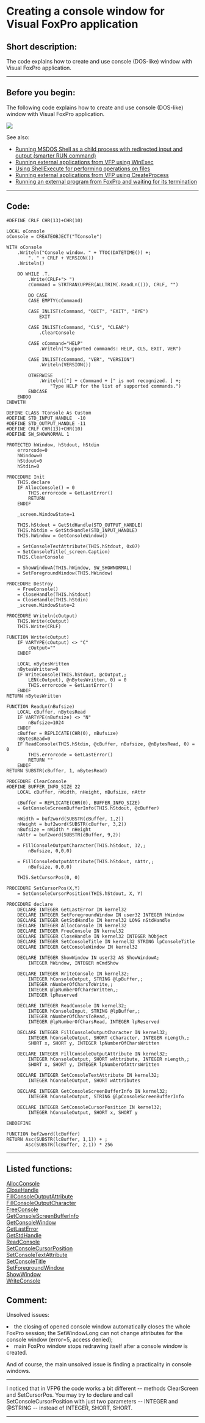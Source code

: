 <link rel="stylesheet" type="text/css" href="../css/win32api.css">  
<link rel="stylesheet" href="https://cdnjs.cloudflare.com/ajax/libs/font-awesome/4.7.0/css/font-awesome.min.css">

# Creating a console window for Visual FoxPro application

## Short description:
The code explains how to create and use console (DOS-like) window with Visual FoxPro application.  
***  


## Before you begin:
The following code explains how to create and use console (DOS-like) window with Visual FoxPro application.  

![](../images/consolewin.png)  

See also:

* [Running MSDOS Shell as a child process with redirected input and output (smarter RUN command)](sample_477.md)  
* [Running external applications from VFP using WinExec](sample_002.md)  
* [Using ShellExecute for performing operations on files](sample_093.md)  
* [Running external applications from VFP using CreateProcess](sample_003.md)  
* [Running an external program from FoxPro and waiting for its termination](sample_377.md)  
  
***  


## Code:
```foxpro  
#DEFINE CRLF CHR(13)+CHR(10)

LOCAL oConsole
oConsole = CREATEOBJECT("TConsole")

WITH oConsole
	.Writeln("Console window. " + TTOC(DATETIME()) +;
		". " + CRLF + VERSION())
	.Writeln()
	
	DO WHILE .T.
		.Write(CRLF+"> ")
		cCommand = STRTRAN(UPPER(ALLTRIM(.ReadLn())), CRLF, "")
		
		DO CASE
		CASE EMPTY(cCommand)

		CASE INLIST(cCommand, "QUIT", "EXIT", "BYE")
			EXIT

		CASE INLIST(cCommand, "CLS", "CLEAR")
			.ClearConsole

		CASE cCommand="HELP"
			.Writeln("Supported commands: HELP, CLS, EXIT, VER")

		CASE INLIST(cCommand, "VER", "VERSION")
			.Writeln(VERSION())

		OTHERWISE
			.Writeln(["] + cCommand + [" is not recognized. ] +;
				"Type HELP for the list of supported commands.")
		ENDCASE
	ENDDO
ENDWITH

DEFINE CLASS TConsole As Custom
#DEFINE STD_INPUT_HANDLE  -10
#DEFINE STD_OUTPUT_HANDLE -11
#DEFINE CRLF CHR(13)+CHR(10)
#DEFINE SW_SHOWNORMAL 1

PROTECTED hWindow, hStdout, hStdin
	errorcode=0
	hWindow=0
	hStdout=0
	hStdin=0

PROCEDURE Init
	THIS.declare
	IF AllocConsole() = 0
		THIS.errorcode = GetLastError()
		RETURN
	ENDIF
	
	_screen.WindowState=1

	THIS.hStdout = GetStdHandle(STD_OUTPUT_HANDLE)
	THIS.hStdin = GetStdHandle(STD_INPUT_HANDLE)
	THIS.hWindow = GetConsoleWindow()

	= SetConsoleTextAttribute(THIS.hStdout, 0x07)
	= SetConsoleTitle(_screen.Caption)
	THIS.ClearConsole

	= ShowWindowA(THIS.hWindow, SW_SHOWNORMAL)
	= SetForegroundWindow(THIS.hWindow)

PROCEDURE Destroy
	= FreeConsole()
	= CloseHandle(THIS.hStdout)
	= CloseHandle(THIS.hStdin)
	_screen.WindowState=2

PROCEDURE Writeln(cOutput)
	THIS.Write(cOutput)
	THIS.Write(CRLF)

FUNCTION Write(cOutput)
	IF VARTYPE(cOutput) <> "C"
		cOutput=""
	ENDIF

	LOCAL nBytesWritten
	nBytesWritten=0
	IF WriteConsole(THIS.hStdout, @cOutput,;
		LEN(cOutput), @nBytesWritten, 0) = 0
		THIS.errorcode = GetLastError()
	ENDIF
RETURN nBytesWritten

FUNCTION ReadLn(nBufsize)
	LOCAL cBuffer, nBytesRead
	IF VARTYPE(nBufsize) <> "N"
		nBufsize=1024
	ENDIF
	cBuffer = REPLICATE(CHR(0), nBufsize)
	nBytesRead=0
	IF ReadConsole(THIS.hStdin, @cBuffer, nBufsize, @nBytesRead, 0) = 0
		THIS.errorcode = GetLastError()
		RETURN ""
	ENDIF
RETURN SUBSTR(cBuffer, 1, nBytesRead)

PROCEDURE ClearConsole
#DEFINE BUFFER_INFO_SIZE 22
	LOCAL cBuffer, nWidth, nHeight, nBufsize, nAttr

	cBuffer = REPLICATE(CHR(0), BUFFER_INFO_SIZE)
	= GetConsoleScreenBufferInfo(THIS.hStdout, @cBuffer)

	nWidth = buf2word(SUBSTR(cBuffer, 1,2))
	nHeight = buf2word(SUBSTR(cBuffer, 3,2))
	nBufsize = nWidth * nHeight
	nAttr = buf2word(SUBSTR(cBuffer, 9,2))

	= FillConsoleOutputCharacter(THIS.hStdout, 32,;
		nBufsize, 0,0,0)

	= FillConsoleOutputAttribute(THIS.hStdout, nAttr,;
		nBufsize, 0,0,0)

	THIS.SetCursorPos(0, 0)

PROCEDURE SetCursorPos(X,Y)
	= SetConsoleCursorPosition(THIS.hStdout, X, Y)

PROCEDURE declare
	DECLARE INTEGER GetLastError IN kernel32
	DECLARE INTEGER SetForegroundWindow IN user32 INTEGER hWindow
	DECLARE INTEGER GetStdHandle IN kernel32 LONG nStdHandle
	DECLARE INTEGER AllocConsole IN kernel32
	DECLARE INTEGER FreeConsole IN kernel32
	DECLARE INTEGER CloseHandle IN kernel32 INTEGER hObject
	DECLARE INTEGER SetConsoleTitle IN kernel32 STRING lpConsoleTitle
	DECLARE INTEGER GetConsoleWindow IN kernel32

	DECLARE INTEGER ShowWindow IN user32 AS ShowWindowA;
		INTEGER hWindow, INTEGER nCmdShow

	DECLARE INTEGER WriteConsole IN kernel32;
		INTEGER hConsoleOutput, STRING @lpBuffer,;
		INTEGER nNumberOfCharsToWrite,;
		INTEGER @lpNumberOfCharsWritten,;
		INTEGER lpReserved

	DECLARE INTEGER ReadConsole IN kernel32;
		INTEGER hConsoleInput, STRING @lpBuffer,;
		INTEGER nNumberOfCharsToRead,;
		INTEGER @lpNumberOfCharsRead, INTEGER lpReserved

	DECLARE INTEGER FillConsoleOutputCharacter IN kernel32;
		INTEGER hConsoleOutput, SHORT cCharacter, INTEGER nLength,;
		SHORT x, SHORT y, INTEGER lpNumberOfCharsWritten

	DECLARE INTEGER FillConsoleOutputAttribute IN kernel32;
		INTEGER hConsoleOutput, SHORT wAttribute, INTEGER nLength,;
		SHORT x, SHORT y, INTEGER lpNumberOfAttrsWritten

	DECLARE INTEGER SetConsoleTextAttribute IN kernel32;
		INTEGER hConsoleOutput, SHORT wAttributes

	DECLARE INTEGER GetConsoleScreenBufferInfo IN kernel32;
		INTEGER hConsoleOutput, STRING @lpConsoleScreenBufferInfo

	DECLARE INTEGER SetConsoleCursorPosition IN kernel32;
		INTEGER hConsoleOutput, SHORT x, SHORT y

ENDDEFINE

FUNCTION buf2word(lcBuffer)
RETURN Asc(SUBSTR(lcBuffer, 1,1)) + ;
       Asc(SUBSTR(lcBuffer, 2,1)) * 256  
```  
***  


## Listed functions:
[AllocConsole](../libraries/kernel32/AllocConsole.md)  
[CloseHandle](../libraries/kernel32/CloseHandle.md)  
[FillConsoleOutputAttribute](../libraries/kernel32/FillConsoleOutputAttribute.md)  
[FillConsoleOutputCharacter](../libraries/kernel32/FillConsoleOutputCharacter.md)  
[FreeConsole](../libraries/kernel32/FreeConsole.md)  
[GetConsoleScreenBufferInfo](../libraries/kernel32/GetConsoleScreenBufferInfo.md)  
[GetConsoleWindow](../libraries/kernel32/GetConsoleWindow.md)  
[GetLastError](../libraries/kernel32/GetLastError.md)  
[GetStdHandle](../libraries/kernel32/GetStdHandle.md)  
[ReadConsole](../libraries/kernel32/ReadConsole.md)  
[SetConsoleCursorPosition](../libraries/kernel32/SetConsoleCursorPosition.md)  
[SetConsoleTextAttribute](../libraries/kernel32/SetConsoleTextAttribute.md)  
[SetConsoleTitle](../libraries/kernel32/SetConsoleTitle.md)  
[SetForegroundWindow](../libraries/user32/SetForegroundWindow.md)  
[ShowWindow](../libraries/user32/ShowWindow.md)  
[WriteConsole](../libraries/kernel32/WriteConsole.md)  

## Comment:
Unsolved issues:  
  
<LI>the closing of opened console window automatically closes the whole FoxPro session; the SetWindowLong can not change attributes for the console window (error=5, access denied);  
  
<LI>main FoxPro window stops redrawing itself after a console window is created.  
  
And of course, the main unsolved issue is finding a practicality in console windows.  
  
* * *  
I noticed that in VFP6 the code works a bit different -- methods ClearScreen and SetCursorPos. You may try to declare and call SetConsoleCursorPosition with just two parameters -- INTEGER and @STRING -- instead of INTEGER, SHORT, SHORT.  
  
***  

